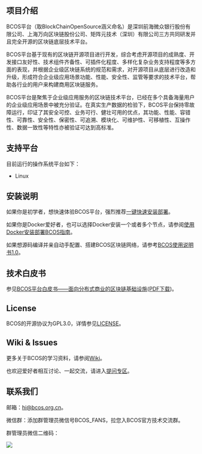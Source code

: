 
## 项目介绍
BCOS平台（取BlockChainOpenSource涵义命名）是深圳前海微众银行股份有限公司、上海万向区块链股份公司、矩阵元技术（深圳）有限公司三方共同研发并且完全开源的区块链底层技术平台。

BCOS平台基于现有的区块链开源项目进行开发，综合考虑开源项目的成熟度、开发接口友好性、技术组件齐备性、可插件化程度、多样化复杂业务支持程度等多方面的表现，并根据企业级区块链系统的规范和需求，对开源项目从底层进行改造和升级，形成符合企业级应用场景功能、性能、安全性、监管等要求的技术平台，帮助各行业的用户来构建商用区块链服务。


BCOS平台是聚焦于企业级应用服务的区块链技术平台，已经在多个具备海量用户的企业级应用场景中被充分验证。在真实生产数据的检验下，BCOS平台保持零故障运行，印证了其安全可控、业务可行、健壮可用的优点，其功能、性能、容错性、可靠性、安全性、保密性、可追溯、模块化、可维护性、可移植性、互操作性、数据一致性等特性亦被验证可达到高标准。


## 支持平台

目前运行的操作系统平台如下：

- Linux

## 安装说明

如果你是初学者，想快速体验BCOS平台，强烈推荐[一键快速安装部署](https://github.com/bcosorg/bcos/wiki/%E4%B8%80%E9%94%AE%E5%BF%AB%E9%80%9F%E5%AE%89%E8%A3%85%E9%83%A8%E7%BD%B2)。

如果你是Docker爱好者，也可以选择Docker安装一个或者多个节点，请参阅[使用Docker安装部署BCOS指南](https://github.com/bcosorg/bcos/blob/master/docker/README.md)。

如果想源码编译并亲自动手配置、搭建BCOS区块链网络，请参考[BCOS使用说明书1.0](https://github.com/bcosorg/bcos/blob/master/doc/manual/manual.md)。


## 技术白皮书

参见[BCOS平台白皮书——面向分布式商业的区块链基础设施](https://github.com/bcosorg/whitepaper/blob/master/BCOS_Whitepaper.md)([PDF下载](https://raw.githubusercontent.com/bcosorg/bcos/master/doc/BCOS_Whitepaper.pdf))。

## License

BCOS的开源协议为GPL3.0，详情参见[LICENSE](https://github.com/bcosorg/bcos/blob/master/LICENSE)。

## Wiki & Issues
更多关于BCOS的学习资料，请参阅[Wiki](https://github.com/bcosorg/bcos/wiki)。

也欢迎爱好者相互讨论、一起交流，请进入[提问专区](https://github.com/bcosorg/bcos/issues)。

## 联系我们
邮箱：hi@bcos.org.cn。

微信群：添加群管理员微信号BCOS_FANS，拉您入BCOS官方技术交流群。

群管理员微信二维码：

![](./doc/BCOS_FANS.jpeg)






